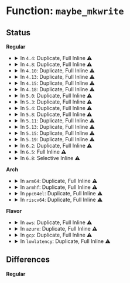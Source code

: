 # Function: <code>maybe_mkwrite</code>

## Status
<b>Regular</b>
<ul>
<li>
<details>
<summary>In <code>4.4</code>: Duplicate, Full Inline ⚠️</summary>

**Collision:** Static Duplication

**Inline:** Full

**Transformation:** False

**Instances:**

```
In mm/memory.c (0)
Location: include/linux/mm.h:572
Inline: True
```
```
In mm/migrate.c (ffffffff811f0e9c)
Location: include/linux/mm.h:572
Inline: True
Inline callers:
  - mm/migrate.c:remove_migration_pte
```
```
In mm/huge_memory.c (0)
Location: include/linux/mm.h:572
Inline: True
```
</details>
</li>
<li>
<details>
<summary>In <code>4.8</code>: Duplicate, Full Inline ⚠️</summary>

**Collision:** Static Duplication

**Inline:** Full

**Transformation:** False

**Instances:**

```
In mm/memory.c (ffffffff811da5dc)
Location: include/linux/mm.h:621
Inline: True
Inline callers:
  - mm/memory.c:alloc_set_pte
```
```
In mm/migrate.c (ffffffff8121012a)
Location: include/linux/mm.h:621
Inline: True
Inline callers:
  - mm/migrate.c:remove_migration_pte
```
```
In mm/huge_memory.c (ffffffff812163ac)
Location: include/linux/mm.h:621
Inline: True
Inline callers:
  - mm/huge_memory.c:__split_huge_pmd
```
</details>
</li>
<li>
<details>
<summary>In <code>4.10</code>: Duplicate, Full Inline ⚠️</summary>

**Collision:** Static Duplication

**Inline:** Full

**Transformation:** False

**Instances:**

```
In mm/memory.c (ffffffff811ea0f8)
Location: include/linux/mm.h:608
Inline: True
Inline callers:
  - mm/memory.c:alloc_set_pte
```
```
In mm/migrate.c (ffffffff81222252)
Location: include/linux/mm.h:608
Inline: True
Inline callers:
  - mm/migrate.c:remove_migration_pte
```
```
In mm/huge_memory.c (ffffffff81228960)
Location: include/linux/mm.h:608
Inline: True
Inline callers:
  - mm/huge_memory.c:__split_huge_pmd
```
</details>
</li>
<li>
<details>
<summary>In <code>4.13</code>: Duplicate, Full Inline ⚠️</summary>

**Collision:** Static Duplication

**Inline:** Full

**Transformation:** False

**Instances:**

```
In mm/memory.c (ffffffff811f5098)
Location: include/linux/mm.h:664
Inline: True
Inline callers:
  - mm/memory.c:alloc_set_pte
```
```
In mm/migrate.c (ffffffff8122e09c)
Location: include/linux/mm.h:664
Inline: True
Inline callers:
  - mm/migrate.c:remove_migration_pte
```
```
In mm/huge_memory.c (ffffffff81231fd8)
Location: include/linux/mm.h:664
Inline: True
Inline callers:
  - mm/huge_memory.c:__split_huge_pmd_locked
```
</details>
</li>
<li>
<details>
<summary>In <code>4.15</code>: Duplicate, Full Inline ⚠️</summary>

**Collision:** Static Duplication

**Inline:** Full

**Transformation:** False

**Instances:**

```
In mm/memory.c (ffffffff8120d177)
Location: include/linux/mm.h:681
Inline: True
Inline callers:
  - mm/memory.c:alloc_set_pte
```
```
In mm/migrate.c (ffffffff81249e02)
Location: include/linux/mm.h:681
Inline: True
Inline callers:
  - mm/migrate.c:remove_migration_pte
```
```
In mm/huge_memory.c (ffffffff81252d59)
Location: include/linux/mm.h:681
Inline: True
Inline callers:
  - mm/huge_memory.c:__split_huge_pmd
```
</details>
</li>
<li>
<details>
<summary>In <code>4.18</code>: Duplicate, Full Inline ⚠️</summary>

**Collision:** Static Duplication

**Inline:** Full

**Transformation:** False

**Instances:**

```
In mm/memory.c (ffffffff8122dd4b)
Location: include/linux/mm.h:723
Inline: True
Inline callers:
  - mm/memory.c:alloc_set_pte
  - mm/memory.c:do_swap_page
  - mm/memory.c:do_wp_page
  - mm/memory.c:do_wp_page
  - mm/memory.c:do_wp_page
  - mm/memory.c:finish_mkwrite_fault
  - mm/memory.c:wp_page_copy
  - mm/memory.c:insert_pfn
```
```
In mm/migrate.c (ffffffff8126d506)
Location: include/linux/mm.h:723
Inline: True
Inline callers:
  - mm/migrate.c:remove_migration_pte
```
```
In mm/huge_memory.c (ffffffff812771bc)
Location: include/linux/mm.h:723
Inline: True
Inline callers:
  - mm/huge_memory.c:__split_huge_pmd
  - mm/huge_memory.c:do_huge_pmd_wp_page_fallback
```
</details>
</li>
<li>
<details>
<summary>In <code>5.0</code>: Duplicate, Full Inline ⚠️</summary>

**Collision:** Static Duplication

**Inline:** Full

**Transformation:** False

**Instances:**

```
In mm/memory.c (ffffffff8124120d)
Location: include/linux/mm.h:751
Inline: True
Inline callers:
  - mm/memory.c:alloc_set_pte
  - mm/memory.c:do_swap_page
  - mm/memory.c:do_wp_page
  - mm/memory.c:do_wp_page
  - mm/memory.c:do_wp_page
  - mm/memory.c:finish_mkwrite_fault
  - mm/memory.c:wp_page_copy
  - mm/memory.c:insert_pfn
  - mm/memory.c:insert_pfn
```
```
In mm/migrate.c (ffffffff81281bf6)
Location: include/linux/mm.h:751
Inline: True
Inline callers:
  - mm/migrate.c:remove_migration_pte
```
```
In mm/huge_memory.c (ffffffff81288a03)
Location: include/linux/mm.h:751
Inline: True
Inline callers:
  - mm/huge_memory.c:__split_huge_pmd_locked
  - mm/huge_memory.c:do_huge_pmd_wp_page_fallback
```
</details>
</li>
<li>
<details>
<summary>In <code>5.3</code>: Duplicate, Full Inline ⚠️</summary>

**Collision:** Static Duplication

**Inline:** Full

**Transformation:** False

**Instances:**

```
In mm/memory.c (ffffffff81253503)
Location: include/linux/mm.h:817
Inline: True
Inline callers:
  - mm/memory.c:alloc_set_pte
  - mm/memory.c:do_swap_page
  - mm/memory.c:do_wp_page
  - mm/memory.c:do_wp_page
  - mm/memory.c:do_wp_page
  - mm/memory.c:finish_mkwrite_fault
  - mm/memory.c:wp_page_copy
  - mm/memory.c:insert_pfn
  - mm/memory.c:insert_pfn
```
```
In mm/migrate.c (ffffffff8129dea7)
Location: include/linux/mm.h:817
Inline: True
Inline callers:
  - mm/migrate.c:remove_migration_pte
```
```
In mm/huge_memory.c (ffffffff812a3649)
Location: include/linux/mm.h:817
Inline: True
Inline callers:
  - mm/huge_memory.c:__split_huge_pmd_locked
  - mm/huge_memory.c:do_huge_pmd_wp_page_fallback
```
</details>
</li>
<li>
<details>
<summary>In <code>5.4</code>: Duplicate, Full Inline ⚠️</summary>

**Collision:** Static Duplication

**Inline:** Full

**Transformation:** False

**Instances:**

```
In mm/memory.c (ffffffff81261a63)
Location: include/linux/mm.h:830
Inline: True
Inline callers:
  - mm/memory.c:alloc_set_pte
  - mm/memory.c:do_swap_page
  - mm/memory.c:do_wp_page
  - mm/memory.c:do_wp_page
  - mm/memory.c:do_wp_page
  - mm/memory.c:finish_mkwrite_fault
  - mm/memory.c:wp_page_copy
  - mm/memory.c:insert_pfn
  - mm/memory.c:insert_pfn
```
```
In mm/migrate.c (ffffffff812ad757)
Location: include/linux/mm.h:830
Inline: True
Inline callers:
  - mm/migrate.c:remove_migration_pte
```
```
In mm/huge_memory.c (ffffffff812b4b49)
Location: include/linux/mm.h:830
Inline: True
Inline callers:
  - mm/huge_memory.c:__split_huge_pmd_locked
  - mm/huge_memory.c:do_huge_pmd_wp_page_fallback
```
</details>
</li>
<li>
<details>
<summary>In <code>5.8</code>: Duplicate, Full Inline ⚠️</summary>

**Collision:** Static Duplication

**Inline:** Full

**Transformation:** False

**Instances:**

```
In mm/memory.c (ffffffff81291cbb)
Location: include/linux/mm.h:943
Inline: True
Inline callers:
  - mm/memory.c:alloc_set_pte
  - mm/memory.c:do_swap_page
  - mm/memory.c:wp_page_shared
  - mm/memory.c:finish_mkwrite_fault
  - mm/memory.c:wp_page_copy
  - mm/memory.c:insert_pfn
  - mm/memory.c:insert_pfn
```
```
In mm/migrate.c (ffffffff812e2b01)
Location: include/linux/mm.h:943
Inline: True
Inline callers:
  - mm/migrate.c:remove_migration_pte
```
```
In mm/huge_memory.c (ffffffff812ea0ef)
Location: include/linux/mm.h:943
Inline: True
Inline callers:
  - mm/huge_memory.c:__split_huge_pmd_locked
```
</details>
</li>
<li>
<details>
<summary>In <code>5.11</code>: Duplicate, Full Inline ⚠️</summary>

**Collision:** Static Duplication

**Inline:** Full

**Transformation:** False

**Instances:**

```
In mm/memory.c (ffffffff8129c582)
Location: include/linux/mm.h:984
Inline: True
Inline callers:
  - mm/memory.c:alloc_set_pte
  - mm/memory.c:do_swap_page
  - mm/memory.c:wp_page_shared
  - mm/memory.c:finish_mkwrite_fault
  - mm/memory.c:wp_page_copy
  - mm/memory.c:insert_pfn
  - mm/memory.c:insert_pfn
  - mm/memory.c:copy_pte_range
```
```
In mm/migrate.c (ffffffff812edfcd)
Location: include/linux/mm.h:984
Inline: True
Inline callers:
  - mm/migrate.c:remove_migration_pte
```
```
In mm/huge_memory.c (ffffffff812f52c5)
Location: include/linux/mm.h:984
Inline: True
Inline callers:
  - mm/huge_memory.c:__split_huge_pmd_locked
```
</details>
</li>
<li>
<details>
<summary>In <code>5.13</code>: Duplicate, Full Inline ⚠️</summary>

**Collision:** Static Duplication

**Inline:** Full

**Transformation:** False

**Instances:**

```
In mm/memory.c (ffffffff812a19da)
Location: include/linux/mm.h:1007
Inline: True
Inline callers:
  - mm/memory.c:do_set_pte
  - mm/memory.c:do_swap_page
  - mm/memory.c:wp_page_copy
  - mm/memory.c:wp_page_reuse
  - mm/memory.c:insert_pfn
  - mm/memory.c:insert_pfn
  - mm/memory.c:copy_pte_range
```
```
In mm/migrate.c (ffffffff812f4158)
Location: include/linux/mm.h:1007
Inline: True
Inline callers:
  - mm/migrate.c:remove_migration_pte
```
```
In mm/huge_memory.c (ffffffff812fb80e)
Location: include/linux/mm.h:1007
Inline: True
Inline callers:
  - mm/huge_memory.c:__split_huge_pmd_locked
```
</details>
</li>
<li>
<details>
<summary>In <code>5.15</code>: Duplicate, Full Inline ⚠️</summary>

**Collision:** Static Duplication

**Inline:** Full

**Transformation:** False

**Instances:**

```
In mm/memory.c (ffffffff812e29aa)
Location: include/linux/mm.h:1011
Inline: True
Inline callers:
  - mm/memory.c:do_set_pte
  - mm/memory.c:do_swap_page
  - mm/memory.c:finish_mkwrite_fault
  - mm/memory.c:wp_page_copy
  - mm/memory.c:insert_pfn
  - mm/memory.c:insert_pfn
  - mm/memory.c:copy_pte_range
  - mm/memory.c:restore_exclusive_pte
```
```
In mm/migrate.c (ffffffff8133eb9d)
Location: include/linux/mm.h:1011
Inline: True
Inline callers:
  - mm/migrate.c:remove_migration_pte
```
```
In mm/huge_memory.c (ffffffff81345648)
Location: include/linux/mm.h:1011
Inline: True
Inline callers:
  - mm/huge_memory.c:__split_huge_pmd_locked
```
</details>
</li>
<li>
<details>
<summary>In <code>5.19</code>: Duplicate, Full Inline ⚠️</summary>

**Collision:** Static Duplication

**Inline:** Full

**Transformation:** False

**Instances:**

```
In mm/memory.c (ffffffff81343244)
Location: include/linux/mm.h:978
Inline: True
Inline callers:
  - mm/memory.c:do_set_pte
  - mm/memory.c:do_swap_page
  - mm/memory.c:finish_mkwrite_fault
  - mm/memory.c:wp_page_copy
  - mm/memory.c:insert_pfn
  - mm/memory.c:insert_pfn
  - mm/memory.c:copy_present_pte
  - mm/memory.c:restore_exclusive_pte
```
```
In mm/migrate.c (ffffffff813b1d43)
Location: include/linux/mm.h:978
Inline: True
Inline callers:
  - mm/migrate.c:remove_migration_pte
```
```
In mm/huge_memory.c (ffffffff813bb623)
Location: include/linux/mm.h:978
Inline: True
Inline callers:
  - mm/huge_memory.c:__split_huge_pmd_locked
```
</details>
</li>
<li>
<details>
<summary>In <code>6.2</code>: Duplicate, Full Inline ⚠️</summary>

**Collision:** Static Duplication

**Inline:** Full

**Transformation:** False

**Instances:**

```
In mm/memory.c (ffffffff813bb200)
Location: include/linux/mm.h:1108
Inline: True
Inline callers:
  - mm/memory.c:do_set_pte
  - mm/memory.c:do_swap_page
  - mm/memory.c:finish_mkwrite_fault
  - mm/memory.c:wp_page_copy
  - mm/memory.c:insert_pfn
  - mm/memory.c:insert_pfn
  - mm/memory.c:copy_present_pte
  - mm/memory.c:restore_exclusive_pte
```
```
In mm/migrate.c (ffffffff81432853)
Location: include/linux/mm.h:1108
Inline: True
Inline callers:
  - mm/migrate.c:remove_migration_pte
```
```
In mm/huge_memory.c (ffffffff8143dbce)
Location: include/linux/mm.h:1108
Inline: True
Inline callers:
  - mm/huge_memory.c:__split_huge_pmd_locked
```
</details>
</li>
<li>
<details>
<summary>In <code>6.5</code>: Full Inline ⚠️</summary>

**Collision:** Unique Static

**Inline:** Full

**Transformation:** False

**Instances:**

```
In mm/memory.c (ffffffff813efcf2)
Location: include/linux/mm.h:1294
Inline: True
Inline callers:
  - mm/memory.c:do_set_pte
  - mm/memory.c:do_swap_page
  - mm/memory.c:finish_mkwrite_fault
  - mm/memory.c:wp_page_copy
  - mm/memory.c:insert_pfn
  - mm/memory.c:insert_pfn
  - mm/memory.c:copy_present_pte
  - mm/memory.c:restore_exclusive_pte
```
</details>
</li>
<li>
<details>
<summary>In <code>6.8</code>: Selective Inline ⚠️</summary>

```c
pte_t maybe_mkwrite(pte_t pte, struct vm_area_struct *vma);
```

**Collision:** Unique Static

**Inline:** Selective

**Transformation:** False

**Instances:**

```
In mm/memory.c (ffffffff8141b4a4)
Location: include/linux/mm.h:1348
Inline: True
Inline callers:
  - mm/memory.c:set_pte_range
  - mm/memory.c:finish_mkwrite_fault
  - mm/memory.c:wp_page_copy
  - mm/memory.c:insert_pfn
  - mm/memory.c:insert_pfn
  - mm/memory.c:copy_present_pte
  - mm/memory.c:restore_exclusive_pte
Direct callers:
  - mm/memory.c:do_swap_page
```
**Symbols:**

```
ffffffff81414530-ffffffff81414555: maybe_mkwrite (STB_LOCAL)
```
</details>
</li>
</ul>
<b>Arch</b>
<ul>
<li>
<details>
<summary>In <code>arm64</code>: Duplicate, Full Inline ⚠️</summary>

**Collision:** Static Duplication

**Inline:** Full

**Transformation:** False

**Instances:**

```
In mm/memory.c (ffff8000102f8ec0)
Location: include/linux/mm.h:830
Inline: True
Inline callers:
  - mm/memory.c:alloc_set_pte
  - mm/memory.c:do_swap_page
  - mm/memory.c:do_wp_page
  - mm/memory.c:do_wp_page
  - mm/memory.c:do_wp_page
  - mm/memory.c:finish_mkwrite_fault
  - mm/memory.c:wp_page_copy
  - mm/memory.c:insert_pfn
  - mm/memory.c:insert_pfn
```
```
In mm/migrate.c (ffff80001034f150)
Location: include/linux/mm.h:830
Inline: True
Inline callers:
  - mm/migrate.c:remove_migration_pte
```
```
In mm/huge_memory.c (ffff800010355ef8)
Location: include/linux/mm.h:830
Inline: True
Inline callers:
  - mm/huge_memory.c:__split_huge_pmd_locked
  - mm/huge_memory.c:do_huge_pmd_wp_page_fallback
```
</details>
</li>
<li>
<details>
<summary>In <code>armhf</code>: Duplicate, Full Inline ⚠️</summary>

**Collision:** Static Duplication

**Inline:** Full

**Transformation:** False

**Instances:**

```
In mm/memory.c (c051b368)
Location: include/linux/mm.h:830
Inline: True
Inline callers:
  - mm/memory.c:alloc_set_pte
  - mm/memory.c:do_swap_page
  - mm/memory.c:do_wp_page
  - mm/memory.c:do_wp_page
  - mm/memory.c:finish_mkwrite_fault
  - mm/memory.c:wp_page_copy
  - mm/memory.c:insert_pfn
  - mm/memory.c:insert_pfn
```
```
In mm/migrate.c (c05517c0)
Location: include/linux/mm.h:830
Inline: True
Inline callers:
  - mm/migrate.c:remove_migration_pte
```
</details>
</li>
<li>
<details>
<summary>In <code>ppc64el</code>: Duplicate, Full Inline ⚠️</summary>

**Collision:** Static Duplication

**Inline:** Full

**Transformation:** False

**Instances:**

```
In mm/memory.c (c0000000003c26f4)
Location: include/linux/mm.h:830
Inline: True
Inline callers:
  - mm/memory.c:alloc_set_pte
  - mm/memory.c:do_swap_page
  - mm/memory.c:do_wp_page
  - mm/memory.c:do_wp_page
  - mm/memory.c:finish_mkwrite_fault
  - mm/memory.c:wp_page_copy
  - mm/memory.c:insert_pfn
  - mm/memory.c:insert_pfn
```
```
In mm/migrate.c (c000000000431620)
Location: include/linux/mm.h:830
Inline: True
Inline callers:
  - mm/migrate.c:remove_migration_pte
```
```
In mm/huge_memory.c (c00000000043c3a0)
Location: include/linux/mm.h:830
Inline: True
Inline callers:
  - mm/huge_memory.c:__split_huge_pmd_locked
  - mm/huge_memory.c:do_huge_pmd_wp_page_fallback
```
</details>
</li>
<li>
<details>
<summary>In <code>riscv64</code>: Duplicate, Full Inline ⚠️</summary>

**Collision:** Static Duplication

**Inline:** Full

**Transformation:** False

**Instances:**

```
In mm/memory.c (ffffffe000208f84)
Location: include/linux/mm.h:830
Inline: True
Inline callers:
  - mm/memory.c:alloc_set_pte
  - mm/memory.c:do_swap_page
  - mm/memory.c:do_wp_page
  - mm/memory.c:do_wp_page
  - mm/memory.c:do_wp_page
  - mm/memory.c:do_wp_page
  - mm/memory.c:finish_mkwrite_fault
  - mm/memory.c:wp_page_copy
  - mm/memory.c:insert_pfn
  - mm/memory.c:insert_pfn
```
```
In mm/migrate.c (ffffffe00023e346)
Location: include/linux/mm.h:830
Inline: True
Inline callers:
  - mm/migrate.c:remove_migration_pte
```
</details>
</li>
</ul>
<b>Flavor</b>
<ul>
<li>
<details>
<summary>In <code>aws</code>: Duplicate, Full Inline ⚠️</summary>

**Collision:** Static Duplication

**Inline:** Full

**Transformation:** False

**Instances:**

```
In mm/memory.c (ffffffff8125a0b3)
Location: include/linux/mm.h:830
Inline: True
Inline callers:
  - mm/memory.c:alloc_set_pte
  - mm/memory.c:do_swap_page
  - mm/memory.c:do_wp_page
  - mm/memory.c:do_wp_page
  - mm/memory.c:do_wp_page
  - mm/memory.c:finish_mkwrite_fault
  - mm/memory.c:wp_page_copy
  - mm/memory.c:insert_pfn
  - mm/memory.c:insert_pfn
```
```
In mm/migrate.c (ffffffff812a5d37)
Location: include/linux/mm.h:830
Inline: True
Inline callers:
  - mm/migrate.c:remove_migration_pte
```
```
In mm/huge_memory.c (ffffffff812ad129)
Location: include/linux/mm.h:830
Inline: True
Inline callers:
  - mm/huge_memory.c:__split_huge_pmd_locked
  - mm/huge_memory.c:do_huge_pmd_wp_page_fallback
```
</details>
</li>
<li>
<details>
<summary>In <code>azure</code>: Duplicate, Full Inline ⚠️</summary>

**Collision:** Static Duplication

**Inline:** Full

**Transformation:** False

**Instances:**

```
In mm/memory.c (ffffffff8124c463)
Location: include/linux/mm.h:830
Inline: True
Inline callers:
  - mm/memory.c:alloc_set_pte
  - mm/memory.c:do_swap_page
  - mm/memory.c:do_wp_page
  - mm/memory.c:do_wp_page
  - mm/memory.c:do_wp_page
  - mm/memory.c:finish_mkwrite_fault
  - mm/memory.c:wp_page_copy
  - mm/memory.c:insert_pfn
  - mm/memory.c:insert_pfn
```
```
In mm/migrate.c (ffffffff812977f1)
Location: include/linux/mm.h:830
Inline: True
Inline callers:
  - mm/migrate.c:remove_migration_pte
```
```
In mm/huge_memory.c (ffffffff8129e134)
Location: include/linux/mm.h:830
Inline: True
Inline callers:
  - mm/huge_memory.c:__split_huge_pmd_locked
  - mm/huge_memory.c:do_huge_pmd_wp_page_fallback
```
</details>
</li>
<li>
<details>
<summary>In <code>gcp</code>: Duplicate, Full Inline ⚠️</summary>

**Collision:** Static Duplication

**Inline:** Full

**Transformation:** False

**Instances:**

```
In mm/memory.c (ffffffff81257e53)
Location: include/linux/mm.h:830
Inline: True
Inline callers:
  - mm/memory.c:alloc_set_pte
  - mm/memory.c:do_swap_page
  - mm/memory.c:do_wp_page
  - mm/memory.c:do_wp_page
  - mm/memory.c:do_wp_page
  - mm/memory.c:finish_mkwrite_fault
  - mm/memory.c:wp_page_copy
  - mm/memory.c:insert_pfn
  - mm/memory.c:insert_pfn
```
```
In mm/migrate.c (ffffffff812a3b47)
Location: include/linux/mm.h:830
Inline: True
Inline callers:
  - mm/migrate.c:remove_migration_pte
```
```
In mm/huge_memory.c (ffffffff812aaf39)
Location: include/linux/mm.h:830
Inline: True
Inline callers:
  - mm/huge_memory.c:__split_huge_pmd_locked
  - mm/huge_memory.c:do_huge_pmd_wp_page_fallback
```
</details>
</li>
<li>
<details>
<summary>In <code>lowlatency</code>: Duplicate, Full Inline ⚠️</summary>

**Collision:** Static Duplication

**Inline:** Full

**Transformation:** False

**Instances:**

```
In mm/memory.c (ffffffff8126783f)
Location: include/linux/mm.h:830
Inline: True
Inline callers:
  - mm/memory.c:alloc_set_pte
  - mm/memory.c:do_swap_page
  - mm/memory.c:do_wp_page
  - mm/memory.c:do_wp_page
  - mm/memory.c:finish_mkwrite_fault
  - mm/memory.c:wp_page_copy
  - mm/memory.c:insert_pfn
  - mm/memory.c:insert_pfn
```
```
In mm/migrate.c (ffffffff812b4357)
Location: include/linux/mm.h:830
Inline: True
Inline callers:
  - mm/migrate.c:remove_migration_pte
```
```
In mm/huge_memory.c (ffffffff812bb289)
Location: include/linux/mm.h:830
Inline: True
Inline callers:
  - mm/huge_memory.c:__split_huge_pmd_locked
  - mm/huge_memory.c:do_huge_pmd_wp_page_fallback
```
</details>
</li>
</ul>

## Differences
<b>Regular</b>
<ul>
</ul>
